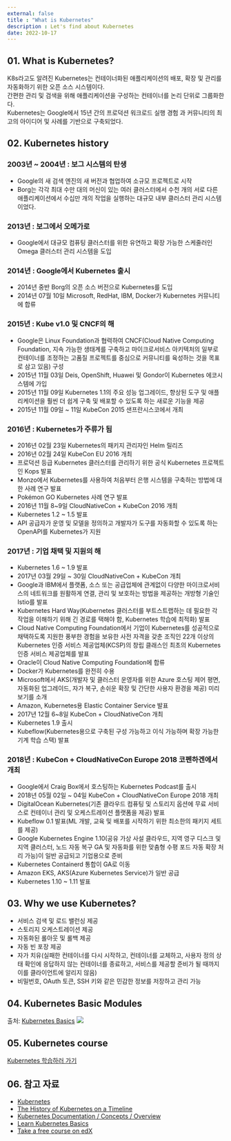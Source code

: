```yaml
---
external: false
title : "What is Kubernetes"
description : Let's find about Kubernetes
date: 2022-10-17
---
```


## 01. What is Kubernetes?

K8s라고도 알려진 Kubernetes는 컨테이너화된 애플리케이션의 배포, 확장 및 관리를 자동화하기 위한 오픈 소스 시스템이다.   
간편한 관리 및 검색을 위해 애플리케이션을 구성하는 컨테이너를 논리 단위로 그룹화한다.   
Kubernetes는 Google에서 15년 간의 프로덕션 워크로드 실행 경험 과 커뮤니티의 최고의 아이디어 및 사례를 기반으로 구축되었다.

## 02. Kubernetes history

### 2003년 ~ 2004년 : 보그 시스템의 탄생

- Google의 새 검색 엔진의 새 버전과 협업하여 소규모 프로젝트로 시작   
- Borg는 각각 최대 수만 대의 머신이 있는 여러 클러스터에서 수천 개의 서로 다른 애플리케이션에서 수십만 개의 작업을 실행하는 대규모 내부 클러스터 관리 시스템이었다.<br>
  
### 2013년 : 보그에서 오메가로

- Google에서 대규모 컴퓨팅 클러스터를 위한 유연하고 확장 가능한 스케줄러인 Omega 클러스터 관리 시스템을 도입<br>
  
### 2014년 : Google에서 Kubernetes 출시

- 2014년 중반 Borg의 오픈 소스 버전으로  Kubernetes를 도입
- 2014년 07월 10일 Microsoft, RedHat, IBM, Docker가 Kubernetes 커뮤니티에 합류<br>

### 2015년 : Kube v1.0 및 CNCF의 해

- Google은 Linux Foundation과 협력하여 CNCF(Cloud Native Computing Foundation, 지속 가능한 생태계를 구축하고 마이크로서비스 아키텍처의 일부로 컨테이너를 조정하는 고품질 프로젝트를 중심으로 커뮤니티를 육성하는 것을 목표로 삼고 있음) 구성
- 2015년 11월 03일 Deis, OpenShift, Huawei 및 Gondor이 Kubernetes 에코시스템에 가입
- 2015년 11월 09일 Kubernetes 1.1의 주요 성능 업그레이드, 향상된 도구 및 애플리케이션을 훨씬 더 쉽게 구축 및 배포할 수 있도록 하는 새로운 기능을 제공
- 2015년 11월 09일 ~ 11일 KubeCon 2015 샌프란시스코에서 개최

### 2016년 : Kubernetes가 주류가 됨

- 2016년 02월 23일 Kubernetes의 패키지 관리자인 Helm 릴리즈
- 2016년 02월 24일 KubeCon EU 2016 개최
- 프로덕션 등급 Kubernetes 클러스터를 관리하기 위한 공식 Kubernetes 프로젝트인 Kops 발표
- Monzo에서 Kubernetes를 사용하여 처음부터 은행 시스템을 구축하는 방법에 대한 사례 연구 발표
- Pokémon GO Kubernetes 사례 연구 발표
- 2016년 11월 8~9일 CloudNativeCon + KubeCon 2016 개최
- Kubernetes 1.2 ~ 1.5 발표
- API 공급자가 운영 및 모델을 정의하고 개발자가 도구를 자동화할 수 있도록 하는 OpenAPI를 Kubernetes가 지원

### 2017년 : 기업 채택 및 지원의 해

- Kubernetes 1.6 ~ 1.9 발표
- 2017년 03월 29일 ~ 30일 CloudNativeCon + KubeCon 개최
- Google과 IBM에서 플랫폼, 소스 또는 공급업체에 관계없이 다양한 마이크로서비스의 네트워크를 원활하게 연결, 관리 및 보호하는 방법을 제공하는 개방형 기술인 Istio를 발표
- Kubernetes Hard Way(Kubernetes 클러스터를 부트스트랩하는 데 필요한 각 작업을 이해하기 위해 긴 경로를 택해야 함, Kubernetes 학습에 최적화) 발표
- Cloud Native Computing Foundation에서 기업이 Kubernetes를 성공적으로 채택하도록 지원한 풍부한 경험을 보유한 사전 자격을 갖춘 조직인 22개 이상의 Kubernetes 인증 서비스 제공업체(KCSP)의 창립 클래스인 최초의 Kubernetes 인증 서비스 제공업체를 발표
- Oracle이 Cloud Native Computing Foundation에 합류
- Docker가 Kubernetes를 완전히 수용
- Microsoft에서 AKS(개발자 및 클러스터 운영자를 위한 Azure 호스팅 제어 평면, 자동화된 업그레이드, 자가 복구, 손쉬운 확장 및 간단한 사용자 환경을 제공) 미리보기를 소개
- Amazon, Kubernetes용 Elastic Container Service 발표
- 2017년 12월 6~8일 KubeCon + CloudNativeCon 개최
- Kubernetes 1.9 출시
- Kubeflow(Kubernetes용으로 구축된 구성 가능하고 이식 가능하며 확장 가능한 기계 학습 스택) 발표

### 2018년 : KubeCon + CloudNativeCon Europe 2018 코펜하겐에서 개최

- Google에서 Craig Box에서 호스팅하는 Kubernetes Podcast를 출시
- 2018년 05월 02일 ~ 04일 KubeCon + CloudNativeCon Europe 2018 개최
- DigitalOcean Kubernetes(기존 클라우드 컴퓨팅 및 스토리지 옵션에 무료 서비스로 컨테이너 관리 및 오케스트레이션 플랫폼을 제공) 발표
- Kubeflow 0.1 발표(ML 개발, 교육 및 배포를 시작하기 위한 최소한의 패키지 세트를 제공)
- Google Kubernetes Engine 1.10(공유 가상 사설 클라우드, 지역 영구 디스크 및 지역 클러스터, 노드 자동 복구 GA 및 자동화를 위한 맞춤형 수평 포드 자동 확장 처리 가능)이 일반 공급되고 기업용으로 준비
- Kubernetes Containerd 통합이 GA로 이동
- Amazon EKS, AKS(Azure Kubernetes Service)가 일반 공급 
- Kubernetes 1.10 ~ 1.11 발표

## 03. Why we use Kubernetes?

- 서비스 검색 및 로드 밸런싱 제공
- 스토리지 오케스트레이션 제공
- 자동화된 롤아웃 및 롤백 제공
- 자동 빈 포장 제공
- 자가 치유(실패한 컨테이너를 다시 시작하고, 컨테이너를 교체하고, 사용자 정의 상태 확인에 응답하지 않는 컨테이너를 종료하고, 서비스를 제공할 준비가 될 때까지 이를 클라이언트에 알리지 않음)
- 비밀번호, OAuth 토큰, SSH 키와 같은 민감한 정보를 저장하고 관리 가능

## 04. Kubernetes Basic Modules

<caption>출처: <a href="https://kubernetes.io/docs/tutorials/kubernetes-basics/" target="_blank" rel="noopener noreferrer">Kubernetes Basics</a></caption>
<img src="https://github.com/WoojinJeonkr/WoojinJeonkr.github.io/blob/main/assets/images/post/Kubernetes_Basic_Modules.png?raw=true">

## 05. Kubernetes course

[Kubernetes 학습하러 가기](https://kubernetes.io/training/)

## 06. 참고 자료

- [Kubernetes](https://kubernetes.io/)
- [The History of Kubernetes on a Timeline](https://blog.risingstack.com/the-history-of-kubernetes/)
- [Kubernetes Documentation / Concepts / Overview](https://kubernetes.io/docs/concepts/overview/)
- [Learn Kubernetes Basics](https://kubernetes.io/docs/tutorials/kubernetes-basics/)
- [Take a free course on edX](https://kubernetes.io/training/)